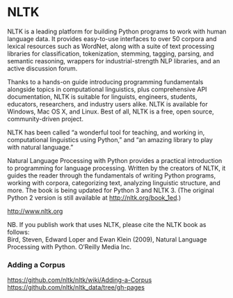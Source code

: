 # NLTK 

NLTK is a leading platform for building Python programs to work with human language data. It provides easy-to-use interfaces to over 50 corpora and lexical resources such as WordNet, along with a suite of text processing libraries for classification, tokenization, stemming, tagging, parsing, and semantic reasoning, wrappers for industrial-strength NLP libraries, and an active discussion forum.

Thanks to a hands-on guide introducing programming fundamentals alongside topics in computational linguistics, plus comprehensive API documentation, NLTK is suitable for linguists, engineers, students, educators, researchers, and industry users alike. NLTK is available for Windows, Mac OS X, and Linux. Best of all, NLTK is a free, open source, community-driven project.

NLTK has been called “a wonderful tool for teaching, and working in, computational linguistics using Python,” and “an amazing library to play with natural language.”

Natural Language Processing with Python provides a practical introduction to programming for language processing. Written by the creators of NLTK, it guides the reader through the fundamentals of writing Python programs, working with corpora, categorizing text, analyzing linguistic structure, and more. The book is being updated for Python 3 and NLTK 3. (The original Python 2 version is still available at http://nltk.org/book_1ed.)


http://www.nltk.org


NB. If you publish work that uses NLTK, please cite the NLTK book as follows:<BR>
Bird, Steven, Edward Loper and Ewan Klein (2009), Natural Language Processing with Python. O’Reilly Media Inc.<BR>

### Adding a Corpus
https://github.com/nltk/nltk/wiki/Adding-a-Corpus
https://github.com/nltk/nltk_data/tree/gh-pages


